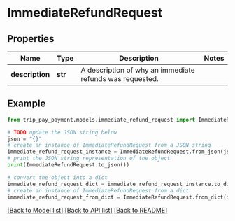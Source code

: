 # ImmediateRefundRequest


## Properties

Name | Type | Description | Notes
------------ | ------------- | ------------- | -------------
**description** | **str** | A description of why an immediate refunds was requested. | 

## Example

```python
from trip_pay_payment.models.immediate_refund_request import ImmediateRefundRequest

# TODO update the JSON string below
json = "{}"
# create an instance of ImmediateRefundRequest from a JSON string
immediate_refund_request_instance = ImmediateRefundRequest.from_json(json)
# print the JSON string representation of the object
print(ImmediateRefundRequest.to_json())

# convert the object into a dict
immediate_refund_request_dict = immediate_refund_request_instance.to_dict()
# create an instance of ImmediateRefundRequest from a dict
immediate_refund_request_from_dict = ImmediateRefundRequest.from_dict(immediate_refund_request_dict)
```
[[Back to Model list]](../README.md#documentation-for-models) [[Back to API list]](../README.md#documentation-for-api-endpoints) [[Back to README]](../README.md)


